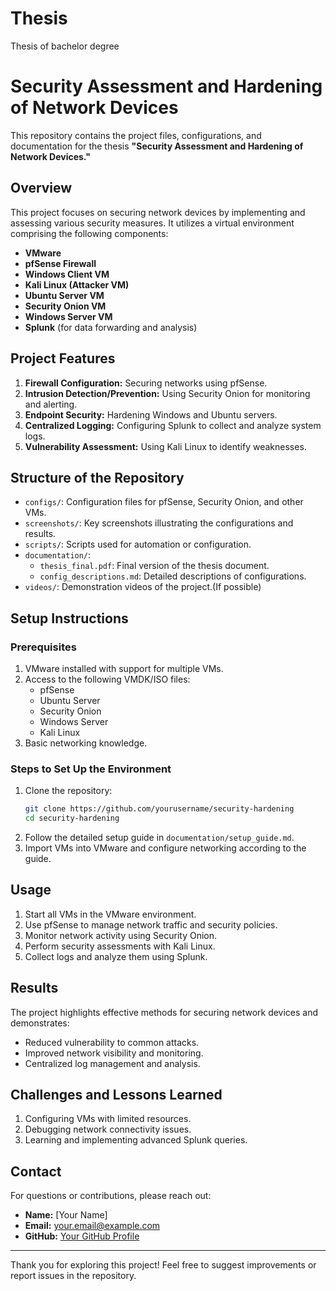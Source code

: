# Thesis
Thesis of bachelor degree  
# Security Assessment and Hardening of Network Devices

This repository contains the project files, configurations, and documentation for the thesis **"Security Assessment and Hardening of Network Devices."**

## **Overview**
This project focuses on securing network devices by implementing and assessing various security measures. It utilizes a virtual environment comprising the following components:

- **VMware**
- **pfSense Firewall**
- **Windows Client VM**
- **Kali Linux (Attacker VM)**
- **Ubuntu Server VM**
- **Security Onion VM**
- **Windows Server VM**
- **Splunk** (for data forwarding and analysis)

## **Project Features**
1. **Firewall Configuration:** Securing networks using pfSense.
2. **Intrusion Detection/Prevention:** Using Security Onion for monitoring and alerting.
3. **Endpoint Security:** Hardening Windows and Ubuntu servers.
4. **Centralized Logging:** Configuring Splunk to collect and analyze system logs.
5. **Vulnerability Assessment:** Using Kali Linux to identify weaknesses.

## **Structure of the Repository**
- `configs/`: Configuration files for pfSense, Security Onion, and other VMs.
- `screenshots/`: Key screenshots illustrating the configurations and results.
- `scripts/`: Scripts used for automation or configuration.
- `documentation/`:
  - `thesis_final.pdf`: Final version of the thesis document.
  - `config_descriptions.md`: Detailed descriptions of configurations.
- `videos/`: Demonstration videos of the project.(If possible)

## **Setup Instructions**
### **Prerequisites**
1. VMware installed with support for multiple VMs.
2. Access to the following VMDK/ISO files:
   - pfSense
   - Ubuntu Server
   - Security Onion
   - Windows Server
   - Kali Linux
3. Basic networking knowledge.

### **Steps to Set Up the Environment**
1. Clone the repository:
   ```bash
   git clone https://github.com/yourusername/security-hardening
   cd security-hardening
   ```
2. Follow the detailed setup guide in `documentation/setup_guide.md`.
3. Import VMs into VMware and configure networking according to the guide.

## **Usage**
1. Start all VMs in the VMware environment.
2. Use pfSense to manage network traffic and security policies.
3. Monitor network activity using Security Onion.
4. Perform security assessments with Kali Linux.
5. Collect logs and analyze them using Splunk.

## **Results**
The project highlights effective methods for securing network devices and demonstrates:
- Reduced vulnerability to common attacks.
- Improved network visibility and monitoring.
- Centralized log management and analysis.

## **Challenges and Lessons Learned**
1. Configuring VMs with limited resources.
2. Debugging network connectivity issues.
3. Learning and implementing advanced Splunk queries.

## **Contact**
For questions or contributions, please reach out:
- **Name:** [Your Name]
- **Email:** your.email@example.com
- **GitHub:** [Your GitHub Profile](https://github.com/yourusername)

---
Thank you for exploring this project! Feel free to suggest improvements or report issues in the repository.
